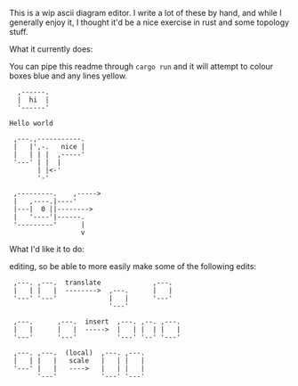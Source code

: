 This is a wip ascii diagram editor.
I write a lot of these by hand, and while I generally enjoy it, I thought it'd
be a nice exercise in rust and some topology stuff.

What it currently does:

You can pipe this readme through `cargo run` and it will attempt to colour boxes blue and any lines yellow.

```
  ,------.
  |  hi  |
  '------'

Hello world

 ,---.,-----------.
 |   |',-.   nice |
 |   | | |  ,-----'
 '---' | |  |
       | |<-'
       '-'

 ,---------.    ,----->
 |   ,----.|----'
 |---|  0 ||-------->
 |   '----'|------.
 '---------'      |
                  v
```

What I'd like it to do:

editing, so be able to more easily make some of the following edits:
```
 ,---. ,---.  translate             ,---.
 |   | |   |  -------->  ,---.      |   |
 '---' '---'             |   |      '---'
                         '---'
 
 ,---.      ,---.  insert  ,---. ,--. ,---.
 |   |      |   |  ----->  |   | |  | |   |
 '---'      '---'          '---' '--' '---'

 ,---. ,---.  (local)  ,---. ,---.
 |   | |   |   scale   |   | |   |
 '---' |   |   ---->   |   | |   |
       '---'           '---' '---'
```
